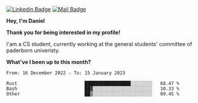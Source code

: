 [![Linkedin Badge](https://img.shields.io/badge/-LinkedIn-0e76a8?style=flat-square&logo=Linkedin&logoColor=white)](https://www.linkedin.com/in/daniel-negi-592ba3223/)
[![Mail Badge](https://img.shields.io/badge/Gmail-D14836?style=flat-square&logo=gmail&logoColor=white)](mailto:daniel.ravi.negi@googlemail.com)

**Hey, I'm Daniel**

**Thank you for being interested in my profile!**

I'am a CS student, currently working at the general students' committee of paderborn univeristy.

**What've I been up to this month?** 

<!--START_SECTION:waka-->

```text
From: 16 December 2022 - To: 15 January 2023

Rust                         █████████████████░░░░░░░░   68.47 %
Bash                         ██▓░░░░░░░░░░░░░░░░░░░░░░   10.33 %
Other                        ██▒░░░░░░░░░░░░░░░░░░░░░░   09.45 %
```

<!--END_SECTION:waka-->
